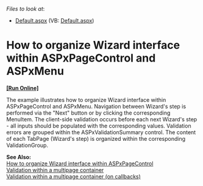 <!-- default file list -->
*Files to look at*:

* [Default.aspx](./CS/WebSite/Default.aspx) (VB: [Default.aspx](./VB/WebSite/Default.aspx))
<!-- default file list end -->
# How to organize Wizard interface within ASPxPageControl and ASPxMenu
<!-- run online -->
**[[Run Online]](https://codecentral.devexpress.com/e3052)**
<!-- run online end -->


<p>The example illustrates how to organize Wizard interface within ASPxPageControl and ASPxMenu. Navigation between Wizard's step is performed via the "Next" button or by clicking the corresponding MenuItem. The client-side validation occurs before each next Wizard's step - all inputs should be populated with the corresponding values. Validation errors are grouped within the ASPxValidationSummary control. The content of each TabPage (Wizard's step) is organized within the corresponding ValidationGroup.</p><p><strong>See Also: <br />
</strong><a href="https://www.devexpress.com/Support/Center/p/E3050">How to organize Wizard interface within ASPxPageControl</a><br />
<a href="https://www.devexpress.com/Support/Center/p/E12">Validation within a multipage container</a><br />
<a href="https://www.devexpress.com/Support/Center/p/E334">Validation within a multipage container (on callbacks)</a></p>

<br/>


